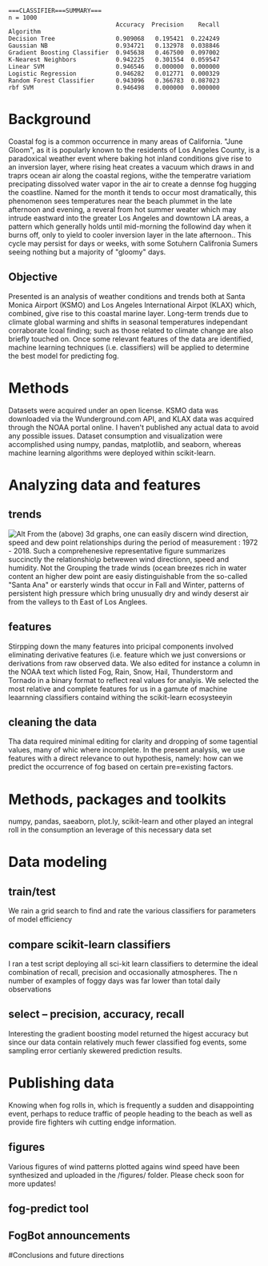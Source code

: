 
```
===CLASSIFIER===SUMMARY===
n = 1000
                              Accuracy  Precision    Recall
Algorithm                                                  
Decision Tree                 0.909068   0.195421  0.224249
Gaussian NB                   0.934721   0.132978  0.038846
Gradient Boosting Classifier  0.945638   0.467500  0.097002
K-Nearest Neighbors           0.942225   0.301554  0.059547
Linear SVM                    0.946546   0.000000  0.000000
Logistic Regression           0.946282   0.012771  0.000329
Random Forest Classifier      0.943096   0.366783  0.087023
rbf SVM                       0.946498   0.000000  0.000000
```

# Background
Coastal fog is a common occurrence in many areas of California. "June Gloom", as it is popularly known to the residents of Los Angeles County, is a paradoxical weather event where baking hot inland conditions give rise to an inversion layer, where rising heat creates a vacuum which draws in and traprs ocean air along the coastal regions, withe the temperatre variatiom precipating dissolved water vapor in the air to create a dennse fog hugging the coastline. Named for the month it tends to occur most dramatically, this phenomenon sees temperatures near the beach plummet in the late afternoon and evening, a reveral from hot summer weater which may intrude eastward into the greater Los Angeles and downtown LA areas, a pattern which generally holds until mid-morning the followind day when it burns off, only to yield to cooler inversion layer in the late afternoon.. This cycle may persist for days or weeks, with some Sotuhern Califronia Sumers seeing nothing but a majority of "gloomy" days.

## Objective
Presented is an analysis of weather conditions and trends both at Santa Monica Airport (KSMO) and Los Angeles International Airpot (KLAX) which, combined, give rise to this coastal marine layer. Long-term trends due to  climate global warming and shifts in seasonal temperatures independant  corraborate lcoal finding; such as those related to climate change are also briefly touched on. Once some relevant features of the data are identified, machine learning techniques (i.e. classifiers) will be applied to determine the best model for predicting fog.

# Methods
Datasets were acquired under an open license. KSMO data was downloaded via the Wunderground.com API, and KLAX data was acquired through the NOAA portal online. I haven't published any actual data to avoid any possible issues. Dataset consumption and visualization were accomplished using numpy, pandas, matplotlib, and seaborn, whereas machine learning algorithms were deployed within scikit-learn.

# Analyzing data and features
## trends
![Alt](https://user-images.githubusercontent.com/25386879/45439620-26009e80-b66f-11e8-9c2a-fa0f7179cada.png)
From the (above) 3d graphs, one can easily discern wind direction, speed and dew point relationships during the period of measurement : 1972 - 2018. Such a comprehenesive representative figure summarizes succinctly the relationshio\p betwewen wind directionn, speed and humidity. Not the 
Grouping the trade winds (ocean breezes rich in water content an higher dew point are easiy distinguishable from the so-called "Santa Ana" or earsterly winds that occur in Fall and Winter, patterns of persistent high pressure which bring unusually dry and windy deserst air from the valleys to th East of Los Anglees.

## features
Stirpping down the many features into pricipal components involved eliminating derivative features (i.e. feature which we just conversions or derivations from raw observed data. We also edited for instance a column in the NOAA text which listed Fog, Rain, Snow, Hail, Thunderstorm and Tornado in a binary format to reflect real values for analyis. We selected the most relative and complete features for us in a gamute of machine leaarnning classifiers containd withing the scikit-learn ecosysteeyin

## cleaning the data
Tha data required minimal editing for clarity and dropping of some tagential values, many of whic where incomplete. In the present analysis, we use features with a direct relevance to out hypothesis, namely: how can we predict the occurrence of fog based on certain pre=existing factors.

# Methods, packages and toolkits
numpy, pandas, saeaborn, plot.ly, scikit-learn and other played an integral roll in the consumption an leverage of this necessary data set

# Data modeling
## train/test
We rain a grid search to find and rate the various classifiers for parameters of model efficiency

## compare scikit-learn classifiers
I ran a test script deploying all sci-kit learn classifiers to determine the ideal combination of recall, precision and occasionally atmospheres. The n number of examples of foggy days was far lower than total daily observations

## select – precision, accuracy, recall
Interesting the gradient boosting model returned the higest accuracy but since our data contain relatively much fewer classified fog events, some sampling error certianly skewered prediction results.

# Publishing data
Knowing when fog rolls in, which is frequently a sudden and disappointing event, perhaps to reduce traffic of people heading to the beach as well as provide fire fighters wih cutting endge information. 

## figures
Various figures of wind patterns plotted agains wind speed have been synthesized and uploaded in the /figures/ folder.
Please check soon for more updates!

## fog-predict tool
## FogBot announcements

#Conclusions and future directions

